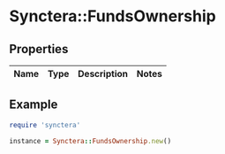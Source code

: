 # Synctera::FundsOwnership

## Properties

| Name | Type | Description | Notes |
| ---- | ---- | ----------- | ----- |

## Example

```ruby
require 'synctera'

instance = Synctera::FundsOwnership.new()
```

